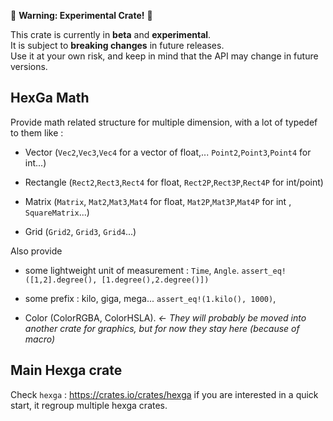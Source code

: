 🚧 **Warning: Experimental Crate!** 🚧

This crate is currently in **beta** and **experimental**.  
It is subject to **breaking changes** in future releases.  
Use it at your own risk, and keep in mind that the API may change in future versions.

## HexGa Math

Provide math related structure for multiple dimension, with a lot of typedef to them like :

- Vector (`Vec2`,`Vec3`,`Vec4` for a vector of float,... `Point2`,`Point3`,`Point4` for int...)

- Rectangle (`Rect2`,`Rect3`,`Rect4` for float, `Rect2P`,`Rect3P`,`Rect4P` for int/point)

- Matrix (`Matrix`, `Mat2`,`Mat3`,`Mat4` for float, `Mat2P`,`Mat3P`,`Mat4P` for int , `SquareMatrix`...) 

- Grid (`Grid2`, `Grid3`, `Grid4`...)

Also provide 

- some lightweight unit of measurement : `Time`, `Angle`.
`assert_eq!([1,2].degree(), [1.degree(),2.degree()])`

- some prefix : kilo, giga, mega...
`assert_eq!(1.kilo(), 1000)`, 
        
- Color (ColorRGBA, ColorHSLA). *<- They will probably be moved into another crate for graphics, but for now they stay here (because of macro)*

## Main Hexga crate

Check `hexga` : https://crates.io/crates/hexga if you are interested in a quick start, it regroup multiple hexga crates.